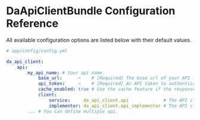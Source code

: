 DaApiClientBundle Configuration Reference
=========================================

All available configuration options are listed below with their default values.

``` yaml
# app/config/config.yml

da_api_client:
    api:
        my_api_name: # Your api name.
            base_url:      ~    # [Required] The base url of your API (from which all path will be related to).
            api_token:     ~    # [Required] An API token to authenticate your client in your API.
            cache_enabled: true # Use the cache feature if the response of your API says it can be set in cache.
            client:
                service:     da_api_client.api             # The API client service. Define your own to provide an easy and sharable interface to the API.
                implementor: da_api_client.api_implementor # The API client implementor service. Define your own if you want to change the behaviour of the communication with the API.
        ... # You can define multiple api.
```